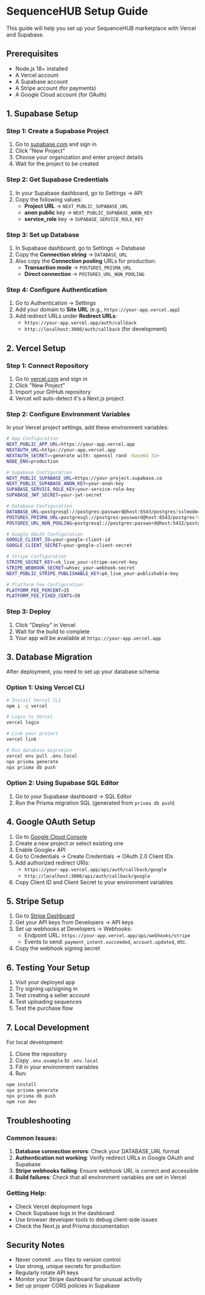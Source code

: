 # SequenceHUB Setup Guide

This guide will help you set up your SequenceHUB marketplace with Vercel and Supabase.

## Prerequisites

- Node.js 18+ installed
- A Vercel account
- A Supabase account
- A Stripe account (for payments)
- A Google Cloud account (for OAuth)

## 1. Supabase Setup

### Step 1: Create a Supabase Project
1. Go to [supabase.com](https://supabase.com) and sign in
2. Click "New Project"
3. Choose your organization and enter project details
4. Wait for the project to be created

### Step 2: Get Supabase Credentials
1. In your Supabase dashboard, go to Settings → API
2. Copy the following values:
   - **Project URL** → `NEXT_PUBLIC_SUPABASE_URL`
   - **anon public** key → `NEXT_PUBLIC_SUPABASE_ANON_KEY`
   - **service_role** key → `SUPABASE_SERVICE_ROLE_KEY`

### Step 3: Set up Database
1. In Supabase dashboard, go to Settings → Database
2. Copy the **Connection string** → `DATABASE_URL`
3. Also copy the **Connection pooling** URLs for production:
   - **Transaction mode** → `POSTGRES_PRISMA_URL`
   - **Direct connection** → `POSTGRES_URL_NON_POOLING`

### Step 4: Configure Authentication
1. Go to Authentication → Settings
2. Add your domain to **Site URL** (e.g., `https://your-app.vercel.app`)
3. Add redirect URLs under **Redirect URLs**:
   - `https://your-app.vercel.app/auth/callback`
   - `http://localhost:3000/auth/callback` (for development)

## 2. Vercel Setup

### Step 1: Connect Repository
1. Go to [vercel.com](https://vercel.com) and sign in
2. Click "New Project"
3. Import your GitHub repository
4. Vercel will auto-detect it's a Next.js project

### Step 2: Configure Environment Variables
In your Vercel project settings, add these environment variables:

```bash
# App Configuration
NEXT_PUBLIC_APP_URL=https://your-app.vercel.app
NEXTAUTH_URL=https://your-app.vercel.app
NEXTAUTH_SECRET=<generate with: openssl rand -base64 32>
NODE_ENV=production

# Supabase Configuration
NEXT_PUBLIC_SUPABASE_URL=https://your-project.supabase.co
NEXT_PUBLIC_SUPABASE_ANON_KEY=your-anon-key
SUPABASE_SERVICE_ROLE_KEY=your-service-role-key
SUPABASE_JWT_SECRET=your-jwt-secret

# Database Configuration
DATABASE_URL=postgresql://postgres:password@host:6543/postgres?sslmode=require&supa=base-pooler.x
POSTGRES_PRISMA_URL=postgresql://postgres:password@host:6543/postgres?sslmode=require&pgbouncer=true
POSTGRES_URL_NON_POOLING=postgresql://postgres:password@host:5432/postgres?sslmode=require

# Google OAuth Configuration
GOOGLE_CLIENT_ID=your-google-client-id
GOOGLE_CLIENT_SECRET=your-google-client-secret

# Stripe Configuration
STRIPE_SECRET_KEY=sk_live_your-stripe-secret-key
STRIPE_WEBHOOK_SECRET=whsec_your-webhook-secret
NEXT_PUBLIC_STRIPE_PUBLISHABLE_KEY=pk_live_your-publishable-key

# Platform Fee Configuration
PLATFORM_FEE_PERCENT=15
PLATFORM_FEE_FIXED_CENTS=50
```

### Step 3: Deploy
1. Click "Deploy" in Vercel
2. Wait for the build to complete
3. Your app will be available at `https://your-app.vercel.app`

## 3. Database Migration

After deployment, you need to set up your database schema:

### Option 1: Using Vercel CLI
```bash
# Install Vercel CLI
npm i -g vercel

# Login to Vercel
vercel login

# Link your project
vercel link

# Run database migration
vercel env pull .env.local
npx prisma generate
npx prisma db push
```

### Option 2: Using Supabase SQL Editor
1. Go to your Supabase dashboard → SQL Editor
2. Run the Prisma migration SQL (generated from `prisma db push`)

## 4. Google OAuth Setup

1. Go to [Google Cloud Console](https://console.cloud.google.com)
2. Create a new project or select existing one
3. Enable Google+ API
4. Go to Credentials → Create Credentials → OAuth 2.0 Client IDs
5. Add authorized redirect URIs:
   - `https://your-app.vercel.app/api/auth/callback/google`
   - `http://localhost:3000/api/auth/callback/google`
6. Copy Client ID and Client Secret to your environment variables

## 5. Stripe Setup

1. Go to [Stripe Dashboard](https://dashboard.stripe.com)
2. Get your API keys from Developers → API keys
3. Set up webhooks at Developers → Webhooks:
   - Endpoint URL: `https://your-app.vercel.app/api/webhooks/stripe`
   - Events to send: `payment_intent.succeeded`, `account.updated`, etc.
4. Copy the webhook signing secret

## 6. Testing Your Setup

1. Visit your deployed app
2. Try signing up/signing in
3. Test creating a seller account
4. Test uploading sequences
5. Test the purchase flow

## 7. Local Development

For local development:

1. Clone the repository
2. Copy `.env.example` to `.env.local`
3. Fill in your environment variables
4. Run:
```bash
npm install
npx prisma generate
npx prisma db push
npm run dev
```

## Troubleshooting

### Common Issues:

1. **Database connection errors**: Check your DATABASE_URL format
2. **Authentication not working**: Verify redirect URLs in Google OAuth and Supabase
3. **Stripe webhooks failing**: Ensure webhook URL is correct and accessible
4. **Build failures**: Check that all environment variables are set in Vercel

### Getting Help:

- Check Vercel deployment logs
- Check Supabase logs in the dashboard
- Use browser developer tools to debug client-side issues
- Check the Next.js and Prisma documentation

## Security Notes

- Never commit `.env` files to version control
- Use strong, unique secrets for production
- Regularly rotate API keys
- Monitor your Stripe dashboard for unusual activity
- Set up proper CORS policies in Supabase